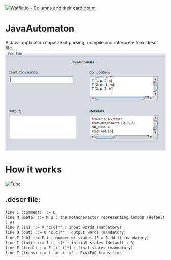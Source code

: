 [![Waffle.io - Columns and their card count](https://badge.waffle.io/mhoangvslev/JavaAutomaton.svg?columns=all)](https://waffle.io/mhoangvslev/JavaAutomaton)

# JavaAutomaton 
A Java application capable of parsing, compile and interprete fom .descr file.
![App](JavaAutomata.png)

# How it works
![Func](https://upload.wikimedia.org/wikipedia/commons/d/d6/Parser_Flow%D5%B8.gif)

## .descr file:
```
line C (comment) ::= C
line M (meta) ::= M µ : the metacharacter representing lambda (default : #)
line V (in) ::= V "c[c]*" : input words (mandatory)
line O (out) ::= O "c[c]*" : output words (mandatory)
line E (nb) ::= E i : number of states (E = 0..N-1) (mandatory)
line I (init) ::= I i[ i]* : initial states (default : 0)
line F (final) ::= F [i[ i]*] : final states (mandatory)
line T (trans) ::= i 'x' i 'x' : ExVxExO transition
```
